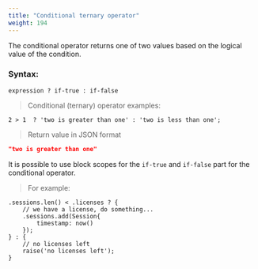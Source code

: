 ```yaml
---
title: "Conditional ternary operator"
weight: 194
---
```


The conditional operator returns one of two values based on the logical value of the condition.

### Syntax:

`expression ? if-true : if-false`

> Conditional (ternary) operator examples:

```thingsdb,json_response
2 > 1  ? 'two is greater than one' : 'two is less than one';
```

> Return value in JSON format

```json
"two is greater than one"
```

It is possible to use block scopes for the `if-true` and `if-false` part for the conditional operator.

> For example:

```thingsdb,syntax_only
.sessions.len() < .licenses ? {
    // we have a license, do something...
    .sessions.add(Session{
        timestamp: now()
    });
} : {
    // no licenses left
    raise('no licenses left');
}
```
